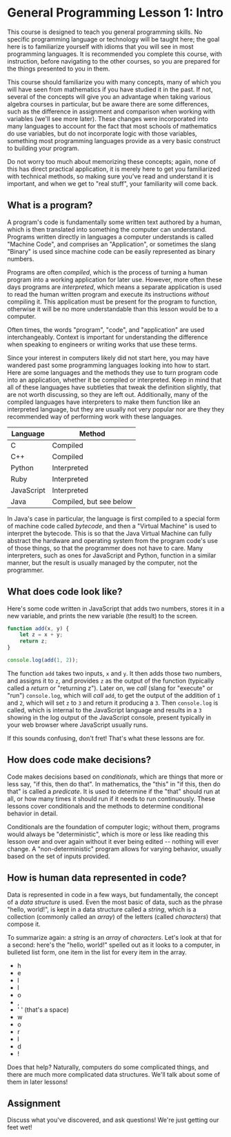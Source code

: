 # General Programming Lesson 1: Intro

This course is designed to teach you general programming skills. No specific programming language or technology will be taught here; the goal here is to familiarize yourself with idioms that you will see in most programming languages. It is recommended you complete this course, with instruction, before navigating to the other courses, so you are prepared for the things presented to you in them.

This course should familiarize you with many concepts, many of which you will have seen from mathematics if you have studied it in the past. If not, several of the concepts will give you an advantage when taking various algebra courses in particular, but be aware there are some differences, such as the difference in assignment and comparison when working with variables (we'll see more later). These changes were incorporated into many languages to account for the fact that most schools of mathematics do use variables, but do not incorporate logic with those variables, something most programming languages provide as a very basic construct to building your program.

Do not worry too much about memorizing these concepts; again, none of this has direct practical application, it is merely here to get you familiarized with technical methods, so making sure you've read and understand it is important, and when we get to "real stuff", your familiarity will come back.

## What is a program?

A program's code is fundamentally some written text authored by a human, which is then translated into something the computer can understand. Programs written directly in languages a computer understands is called "Machine Code", and comprises an "Application", or sometimes the slang "Binary" is used since machine code can be easily represented as binary numbers.

Programs are often _compiled_, which is the process of turning a human program into a working application for later use. However, more often these days programs are _interpreted_, which means a separate application is used to read the human written program and execute its instructions _without_ compiling it. This application must be present for the program to function, otherwise it will be no more understandable than this lesson would be to a computer.

Often times, the words "program", "code", and "application" are used interchangeably. Context is important for understanding the difference when speaking to engineers or writing works that use these terms.

Since your interest in computers likely did not start here, you may have wandered past some programming languages looking into how to start. Here are some languages and the methods they use to turn program code into an application, whether it be compiled or interpreted. Keep in mind that all of these languages have subtleties that tweak the definition slightly, that are not worth discussing, so they are left out. Additionally, many of the compiled languages have interpreters to make them function like an interpreted language, but they are usually not very popular nor are they they recommended way of performing work with these languages.

| Language   | Method                  |
| ---------- | ----------------------- |
| C          | Compiled                |
| C++        | Compiled                |
| Python     | Interpreted             |
| Ruby       | Interpreted             |
| JavaScript | Interpreted             |
| Java       | Compiled, but see below |

In Java's case in particular, the language is first compiled to a special form of machine code called _bytecode_, and then a "Virtual Machine" is used to interpret the bytecode. This is so that the Java Virtual Machine can fully abstract the hardware and operating system from the program code's use of those things, so that the programmer does not have to care. Many interpreters, such as ones for JavaScript and Python, function in a similar manner, but the result is usually managed by the computer, not the programmer.

## What does code look like?

Here's some code written in JavaScript that adds two numbers, stores it in a new variable, and prints the new variable (the result) to the screen.

```javascript
function add(x, y) {
    let z = x + y;
    return z;
}

console.log(add(1, 2));
```

The function `add` takes two inputs, `x` and `y`. It then adds those two numbers, and assigns it to `z`, and provides `z` as the output of the function (typically called a _return_ or "returning z"). Later on, we _call_ (slang for "execute" or "run") `console.log`, which will _call_ `add`, to get the output of the addition of `1` and `2`, which will set `z` to `3` and return it producing a `3`. Then `console.log` is called, which is internal to the JavaScript language and results in a `3` showing in the log output of the JavaScript console, present typically in your web browser where JavaScript usually runs.

If this sounds confusing, don't fret! That's what these lessons are for.

## How does code make decisions?

Code makes decisions based on _conditionals_, which are things that more or less say, "if this, then do that". In mathematics, the "this" in "if this, then do that" is called a _predicate_. It is used to determine if the "that" should run at all, or how many times it should run if it needs to run continuously. These lessons cover conditionals and the methods to determine conditional behavior in detail.

Conditionals are the foundation of computer logic; without them, programs would always be "deterministic", which is more or less like reading this lesson over and over again without it ever being edited -- nothing will ever change. A "non-deterministic" program allows for varying behavior, usually based on the set of inputs provided.

## How is human data represented in code?

Data is represented in code in a few ways, but fundamentally, the concept of a _data structure_ is used. Even the most basic of data, such as the phrase "hello, world!", is kept in a data structure called a _string_, which is a collection (commonly called an _array_) of the letters (called _characters_) that compose it.

To summarize again: a _string_ is an _array_ of _characters_. Let's look at that for a second: here's the "hello, world!" spelled out as it looks to a computer, in bulleted list form, one item in the list for every item in the array.

-   h
-   e
-   l
-   l
-   o
-   ,
-   ' ' (that's a space)
-   w
-   o
-   r
-   l
-   d
-   !

Does that help? Naturally, computers do some complicated things, and there are much more complicated data structures. We'll talk about some of them in later lessons!

## Assignment

Discuss what you've discovered, and ask questions! We're just getting our feet wet!
